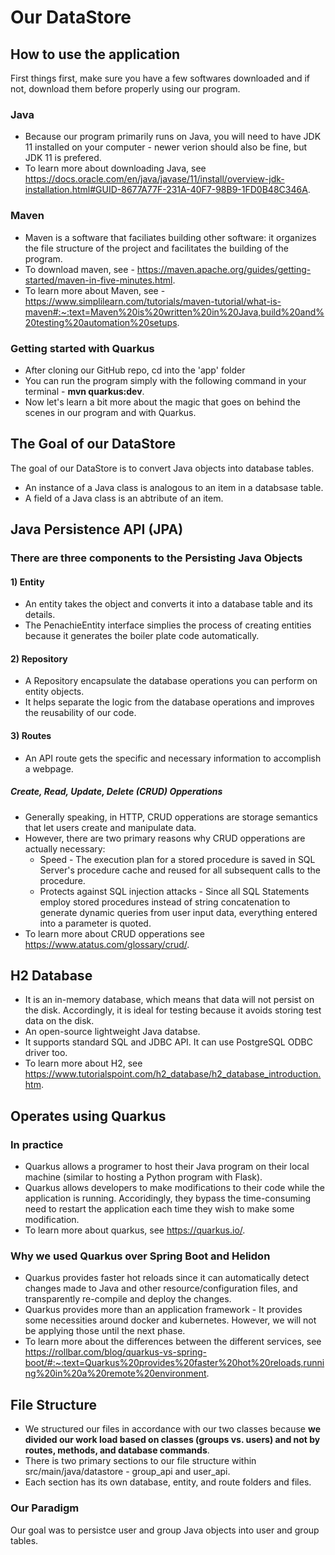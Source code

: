 # Our DataStore
## How to use the application
First things first, make sure you have a few softwares downloaded and if not, download them before properly using our program.
### Java
* Because our program primarily runs on Java, you will need to have JDK 11 installed on your computer - newer verion should also be fine, but JDK 11 is prefered.
* To learn more about downloading Java, see https://docs.oracle.com/en/java/javase/11/install/overview-jdk-installation.html#GUID-8677A77F-231A-40F7-98B9-1FD0B48C346A.
### Maven
* Maven is a software that faciliates building other software: it organizes the file structure of the project and facilitates the building of the program.
* To download maven, see - https://maven.apache.org/guides/getting-started/maven-in-five-minutes.html.
* To learn more about Maven, see - https://www.simplilearn.com/tutorials/maven-tutorial/what-is-maven#:~:text=Maven%20is%20written%20in%20Java,build%20and%20testing%20automation%20setups.
### Getting started with Quarkus
* After cloning our GitHub repo, cd into the 'app' folder
* You can run the program simply with the following command in your terminal - __mvn quarkus:dev__.
* Now let's learn a bit more about the magic that goes on behind the scenes in our program and with Quarkus. 

## The Goal of our DataStore
The goal of our DataStore is to convert Java objects into database tables. 
* An instance of a Java class is analogous to an item in a databsase table.
* A field of a Java class is an abtribute of an item.

## Java Persistence API (JPA) 
### There are three components to the Persisting Java Objects
#### 1) Entity
* An entity takes the object and converts it into a database table and its details. 
* The PenachieEntity interface simplies the process of creating entities because it generates the boiler plate code automatically.
#### 2) Repository
* A Repository encapsulate the database operations you can perform on entity objects. 
* It helps separate the logic from the database operations and improves the reusability of our code.
#### 3) Routes
* An API route gets the specific and necessary information to accomplish a webpage.
##### Create, Read, Update, Delete (CRUD) Opperations
* Generally speaking, in HTTP, CRUD opperations are storage semantics that let users create and manipulate data. 
* However, there are two primary reasons why CRUD opperations are actually necessary:
  * Speed - The execution plan for a stored procedure is saved in SQL Server's procedure cache and reused for all subsequent calls to the procedure.  
  * Protects against SQL injection attacks - Since all SQL Statements employ stored procedures instead of string concatenation to generate dynamic queries from user input data, everything entered into a parameter is quoted.
* To learn more about CRUD opperations see https://www.atatus.com/glossary/crud/.

## H2 Database
* It is an in-memory database, which means that data will not persist on the disk. Accordingly, it is ideal for testing because it avoids storing test data on the disk.
* An open-source lightweight Java databse.
* It supports standard SQL and JDBC API. It can use PostgreSQL ODBC driver too.
* To learn more about H2, see https://www.tutorialspoint.com/h2_database/h2_database_introduction.htm.

## Operates using Quarkus
### In practice
* Quarkus allows a programer to host their Java program on their local machine (similar to hosting a Python program with Flask).
* Quarkus allows developers to make modifications to their code while the application is running. Accoridingly, they bypass the time-consuming need to restart the application each time they wish to make some modification.
* To learn more about quarkus, see https://quarkus.io/.

### Why we used Quarkus over Spring Boot and Helidon
* Quarkus provides faster hot reloads since it can automatically detect changes made to Java and other resource/configuration files, and transparently re-compile and deploy the changes.
* Quarkus provides more than an application framework - It provides some necessities around docker and kubernetes. However, we will not be applying those until the next phase.
* To learn more about the differences between the different services, see https://rollbar.com/blog/quarkus-vs-spring-boot/#:~:text=Quarkus%20provides%20faster%20hot%20reloads,running%20in%20a%20remote%20environment.

## File Structure
* We structured our files in accordance with our two classes because __we divided our work load based on classes (groups vs. users) and not by routes, methods, and database commands__. 
* There is two primary sections to our file structure within src/main/java/datastore - group_api and user_api. 
* Each section has its own database, entity, and route folders and files. 

### Our Paradigm
Our goal was to persistce user and group Java objects into user and group tables.